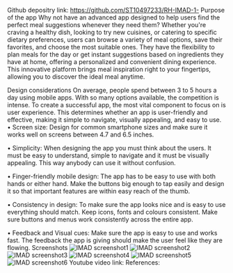 Github depositry link:
https://github.com/ST10497233/RH-IMAD-1-
Purpose of the app
Why not have an advanced app designed to help users find the perfect meal suggestions whenever they need them? Whether you're craving a healthy dish, looking to try new cuisines, or catering to specific dietary preferences, users can browse a variety of meal options, save their favorites, and choose the most suitable ones. They have the flexibility to plan meals for the day or get instant suggestions based on ingredients they have at home, offering a personalized and convenient dining experience. This innovative platform brings meal inspiration right to your fingertips, allowing you to discover the ideal meal anytime.

Design considerations
On average, people spend between 3 to 5 hours a day using mobile apps. With so many options available, the competition is intense. To create a successful app, the most vital component to focus on is user experience. This determines whether an app is user-friendly and effective, making it simple to navigate, visually appealing, and easy to use.
•	Screen size: Design for common smartphone sizes and make sure it works well on screens between 4.7 and 6.5 inches.

•	Simplicity: When designing the app you must think about the users. It must be easy to understand, simple to navigate and it must be visually appealing. This way anybody can use it without confusion.

•	Finger-friendly mobile design: The app has to be easy to use with both hands or either hand. Make the buttons big enough to tap easily and design it so that important features are within easy reach of the thumb.

•	Consistency in design: To make sure the app looks nice and is easy to use everything should match. Keep icons, fonts and colours consistent. Make sure buttons and menus work consistently across the entire app.

•	Feedback and Visual cues: Make sure the app is easy to use and works fast. The feedback the app is giving should make the user feel like they are flowing.
Screenshots
![IMAD screenshot1](https://github.com/user-attachments/assets/29061172-3b62-4a37-9432-bb3bdf501eb6)
![IMAD screenshot2](https://github.com/user-attachments/assets/a315b0e7-caa7-4352-a048-8dfba5415bb6)
![IMAD screenshot3](https://github.com/user-attachments/assets/f4bc181a-eb27-4a72-99b3-ce6a940fe404)
![IMAD screenshot4](https://github.com/user-attachments/assets/3598d349-722b-4b56-a61a-61b13ce692de)
![IMAD screenshot5](https://github.com/user-attachments/assets/3c9e4f7c-987d-48c4-ae95-9224162fc443)
![IMAD screenshot6](https://github.com/user-attachments/assets/78263a22-ec3c-40bf-b29c-81fd91a92647)
Youtube video link:
References:


